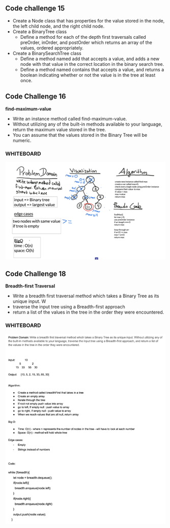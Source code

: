 ## Code challenge 15

- Create a Node class that has properties for the value stored in the node, the left child node, and the right child node.
- Create a BinaryTree class
  - Define a method for each of the depth first traversals called preOrder, inOrder, and postOrder which returns an array of the values, ordered appropriately.
- Create a BinarySearchTree class
  - Define a method named add that accepts a value, and adds a new node with that value in the correct location in the binary search tree.
  - Define a method named contains that accepts a value, and returns a boolean indicating whether or not the value is in the tree at least once.


## Code Challenge 16

**find-maximum-value**

- Write an instance method called find-maximum-value.
- Without utilizing any of the built-in methods available to your language, return the maximum value stored in the tree. 
- You can assume that the values stored in the Binary Tree will be numeric.

### WHITEBOARD
![linked lists kth from end](../../assets/findMax.png)

## Code Challenge 18


**Breadth-first Traversal**

- Write a breadth first traversal method which takes a Binary Tree as its unique input. W
- traverse the input tree using a Breadth-first approach
- return a list of the values in the tree in the order they were encountered.

### WHITEBOARD
![Breadth First ](../../assets/breadth.png)



